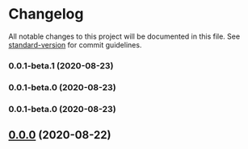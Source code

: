 # Changelog

All notable changes to this project will be documented in this file. See [standard-version](https://github.com/conventional-changelog/standard-version) for commit guidelines.

### 0.0.1-beta.1 (2020-08-23)

### 0.0.1-beta.0 (2020-08-23)

### 0.0.1-beta.0 (2020-08-23)

## [0.0.0](https://github.com/yashanand1910/rozgar.today/compare/v1.0.0...v0.0.0) (2020-08-22)
